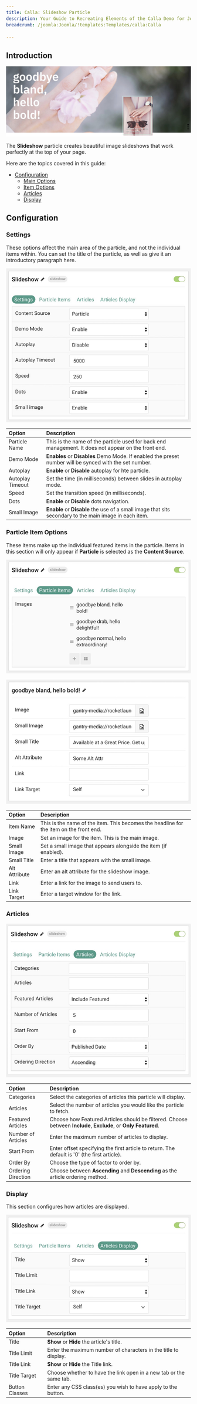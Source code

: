 ```yaml
---
title: Calla: Slideshow Particle
description: Your Guide to Recreating Elements of the Calla Demo for Joomla
breadcrumb: /joomla:Joomla/!templates:Templates/calla:Calla

---
```


## Introduction

![](assets/particle_slideshow1.jpeg)

The **Slideshow** particle creates beautiful image slideshows that work perfectly at the top of your page.

Here are the topics covered in this guide:

* [Configuration](#configuration)
    - [Main Options](#settings)
    - [Item Options](#particle-item-options)
    - [Articles](#articles)
    - [Display](#display)

## Configuration

### Settings 

These options affect the main area of the particle, and not the individual items within. You can set the title of the particle, as well as give it an introductory paragraph here.

![](assets/particle_slideshow2.jpeg)

| Option           | Description                                                                                             |
| :-----           | :-----                                                                                                  |
| Particle Name    | This is the name of the particle used for back end management. It does not appear on the front end.     |
| Demo Mode        | **Enables** or **Disables** Demo Mode. If enabled the preset number will be synced with the set number. |
| Autoplay         | **Enable** or **Disable** autoplay for hte particle.                                                    |
| Autoplay Timeout | Set the time (in milliseconds) between slides in autoplay mode.                                         |
| Speed            | Set the transition speed (in milliseconds).                                                             |
| Dots             | **Enable** or **Disable** dots navigation.                                                              |
| Small Image      | **Enable** or **Disable** the use of a small image that sits secondary to the main image in each item.  |


### Particle Item Options

These items make up the individual featured items in the particle. Items in this section will only appear if **Particle** is selected as the **Content Source**.

![](assets/particle_slideshow3.jpeg)

![](assets/particle_slideshow4.jpeg)

| Option        | Description                                                                            |
| :-----        | :-----                                                                                 |
| Item Name     | This is the name of the item. This becomes the headline for the item on the front end. |
| Image         | Set an image for the item. This is the main image.                                     |
| Small Image   | Set a small image that appears alongside the item (if enabled).                        |
| Small Title   | Enter a title that appears with the small image.                                       |
| Alt Attribute | Enter an alt attribute for the slideshow image.                                        |
| Link          | Enter a link for the image to send users to.                                           |
| Link Target   | Enter a target window for the link.                                                    |

### Articles

![](assets/particle_slideshow5.jpeg)

| Option             | Description                                                                                                     |
| :-----             | :-----                                                                                                          |
| Categories         | Select the categories of articles this particle will display.                                                   |
| Articles           | Select the number of articles you would like the particle to fetch.                                             |
| Featured Articles  | Choose how Featured Articles should be filtered. Choose between **Include**, **Exclude**, or **Only Featured**. |
| Number of Articles | Enter the maximum number of articles to display.                                                                |
| Start From         | Enter offset specifying the first article to return. The default is '0' (the first article).                    |
| Order By           | Choose the type of factor to order by.                                                                          |
| Ordering Direction | Choose between **Ascending** and **Descending** as the article ordering method.                                 |

### Display

This section configures how articles are displayed.

![](assets/particle_slideshow6.jpeg)

| Option         | Description                                                        |
| :-----         | :-----                                                             |
| Title          | **Show** or **Hide** the article's title.                          |
| Title Limit    | Enter the maximum number of characters in the title to display.    |
| Title Link     | **Show** or **Hide** the Title link.                               |
| Title Target   | Choose whether to have the link open in a new tab or the same tab. |
| Button Classes | Enter any CSS class(es) you wish to have apply to the button.      |